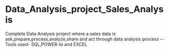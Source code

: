 # Data_Analysis_project_Sales_Analysis
Complete  Data Analysis project where a sales data is ask,prepare,process,analyze,share and act through data analysis process 
--Tools used- SQL,POWER-bi and EXCEL
